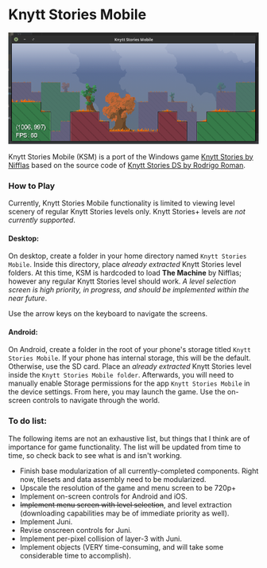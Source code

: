 # Knytt Stories Mobile

![Image](./img/KSM_beta_nojuni.png)

Knytt Stories Mobile (KSM) is a port of the Windows game [Knytt Stories by Nifflas](https://nifflas.ni2.se/games/) based on the source code of [Knytt Stories DS by Rodrigo Roman](http://www.rodrigoroman.com/rrc2soft/nds_dsknytt.html).

### How to Play

Currently, Knytt Stories Mobile functionality is limited to viewing level scenery of regular Knytt Stories levels only. Knytt Stories+ levels are *not currently supported*.

#### Desktop:

On desktop, create a folder in your home directory named `Knytt Stories Mobile`. Inside this directory, place *already extracted* Knytt Stories level folders. At this time, KSM is hardcoded to load **The Machine** by Nifflas; however any regular Knytt Stories level should work. *A level selection screen is high priority, in progress, and should be implemented within the near future*.

Use the arrow keys on the keyboard to navigate the screens.

#### Android:

On Android, create a folder in the root of your phone's storage titled `Knytt Stories Mobile`. If your phone has internal storage, this will be the default. Otherwise, use the SD card. Place an *already extracted* Knytt Stories level inside the `Knytt Stories Mobile folder`. Afterwards, you will need to manually enable Storage permissions for the app `Knytt Stories Mobile` in the device settings. From here, you may launch the game. Use the on-screen controls to navigate through the world.

### To do list:

The following items are not an exhaustive list, but things that I think are of importance for game functionality. The list will be updated from time to time, so check back to see what is and isn't working.

- Finish base modularization of all currently-completed components. Right now, tilesets and data assembly need to be modularized.
- Upscale the resolution of the game and menu screen to be 720p+
- Implement on-screen controls for Android and iOS.
- ~~Implement menu screen with level selection~~, and level extraction (downloading capabilities may be of immediate priority as well).
- Implement Juni.
- Revise onscreen controls for Juni.
- Implement per-pixel collision of layer-3 with Juni.
- Implement objects (VERY time-consuming, and will take some considerable time to accomplish).
